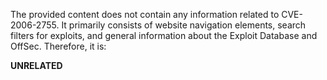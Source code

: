 The provided content does not contain any information related to CVE-2006-2755. It primarily consists of website navigation elements, search filters for exploits, and general information about the Exploit Database and OffSec. Therefore, it is:

**UNRELATED**